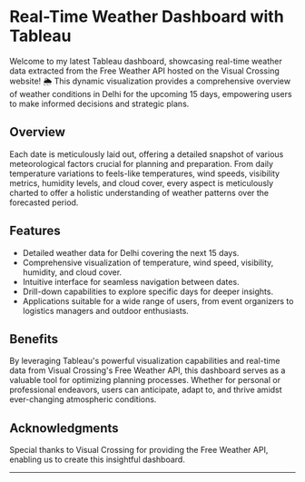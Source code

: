 # Real-Time Weather Dashboard with Tableau

Welcome to my latest Tableau dashboard, showcasing real-time weather data extracted from the Free Weather API hosted on the Visual Crossing website! 🌦️ This dynamic visualization provides a comprehensive overview of weather conditions in Delhi for the upcoming 15 days, empowering users to make informed decisions and strategic plans.

## Overview

Each date is meticulously laid out, offering a detailed snapshot of various meteorological factors crucial for planning and preparation. From daily temperature variations to feels-like temperatures, wind speeds, visibility metrics, humidity levels, and cloud cover, every aspect is meticulously charted to offer a holistic understanding of weather patterns over the forecasted period.

## Features

- Detailed weather data for Delhi covering the next 15 days.
- Comprehensive visualization of temperature, wind speed, visibility, humidity, and cloud cover.
- Intuitive interface for seamless navigation between dates.
- Drill-down capabilities to explore specific days for deeper insights.
- Applications suitable for a wide range of users, from event organizers to logistics managers and outdoor enthusiasts.

## Benefits

By leveraging Tableau's powerful visualization capabilities and real-time data from Visual Crossing's Free Weather API, this dashboard serves as a valuable tool for optimizing planning processes. Whether for personal or professional endeavors, users can anticipate, adapt to, and thrive amidst ever-changing atmospheric conditions.

## Acknowledgments

Special thanks to Visual Crossing for providing the Free Weather API, enabling us to create this insightful dashboard.

---
